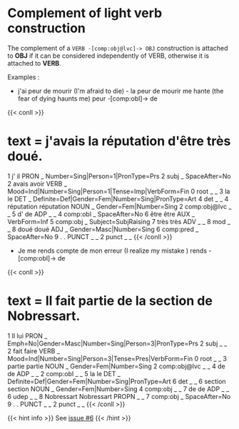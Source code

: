 # Complement of light verb construction

The complement of a `VERB -[comp:obj@lvc]-> OBJ` construction is attached to **OBJ** if it can be considered independently of VERB, otherwise it is attached to **VERB**.

Examples : 
- j'ai peur de mourir (I'm afraid to die) - la peur de mourir me hante (the fear of dying haunts me)
peur -[comp:obl]-> de

{{< conll >}}
# text = j'avais la réputation d'être très doué.
1	j'	il	PRON	_	Number=Sing|Person=1|PronType=Prs	2	subj	_	SpaceAfter=No
2	avais	avoir	VERB	_	Mood=Ind|Number=Sing|Person=1|Tense=Imp|VerbForm=Fin	0	root	_	_
3	la	le	DET	_	Definite=Def|Gender=Fem|Number=Sing|PronType=Art	4	det	_	_
4	réputation	réputation	NOUN	_	Gender=Fem|Number=Sing	2	comp:obj@lvc	_	_
5	d'	de	ADP	_	_	4	comp:obl	_	SpaceAfter=No
6	être	être	AUX	_	VerbForm=Inf	5	comp:obj	_	Subject=SubjRaising
7	très	très	ADV	_	_	8	mod	_	_
8	doué	doué	ADJ	_	Gender=Masc|Number=Sing	6	comp:pred	_	SpaceAfter=No
9	.	.	PUNCT	_	_	2	punct	_	_
{{< /conll >}}

- Je me rends compte de mon erreur (I realize my mistake )
rends -[comp:obl]-> de

{{< conll >}}
# text = Il fait partie de la section de Nobressart.
1	Il	lui	PRON	_	Emph=No|Gender=Masc|Number=Sing|Person=3|PronType=Prs	2	subj	_	_
2	fait	faire	VERB	_	Mood=Ind|Number=Sing|Person=3|Tense=Pres|VerbForm=Fin	0	root	_	_
3	partie	partie	NOUN	_	Gender=Fem|Number=Sing	2	comp:obj@lvc	_	_
4	de	de	ADP	_	_	2	comp:obl	_	_
5	la	le	DET	_	Definite=Def|Gender=Fem|Number=Sing|PronType=Art	6	det	_	_
6	section	section	NOUN	_	Gender=Fem|Number=Sing	4	comp:obj	_	_
7	de	de	ADP	_	_	6	udep	_	_
8	Nobressart	Nobressart	PROPN	_	_	7	comp:obj	_	SpaceAfter=No
9	.	.	PUNCT	_	_	2	punct	_	_
{{< /conll >}}

{{< hint info >}}
See [issue #6](https://github.com/surfacesyntacticud/guidelines/issues/6)
{{< /hint >}}